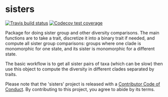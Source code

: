 # sisters

[![Travis build status](https://travis-ci.org/bomeara/sisters.svg?branch=master)](https://travis-ci.org/bomeara/sisters)   [![Codecov test coverage](https://codecov.io/gh/bomeara/sisters/branch/master/graph/badge.svg)](https://codecov.io/gh/bomeara/sisters?branch=master)

Package for doing sister group and other diversity comparisons. The main functions are to take a trait, discretize it into a binary trait if needed, and compute all sister group comparisons: groups where one clade is monomorphic for one state, and its sister is monomorphic for a different state.

The basic workflow is to get all sister pairs of taxa (which can be slow) then use this object to compute the diversity in different clades separated by traits.

Please note that the 'sisters' project is released with a [Contributor Code of Conduct](CODE_OF_CONDUCT.md). By contributing to this project, you agree to abide by its terms.
